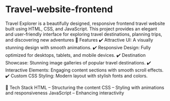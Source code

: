 # Travel-website-frontend
Travel Explorer is a beautifully designed, responsive frontend travel website built using HTML, CSS, and JavaScript. This project provides an elegant and user-friendly interface for exploring travel destinations, planning trips, and discovering new adventures
🚀 Features
✔️ Attractive UI: A visually stunning design with smooth animations.
✔️ Responsive Design: Fully optimized for desktops, tablets, and mobile devices.
✔️ Destination Showcase: Stunning image galleries of popular travel destinations.
✔️ Interactive Elements: Engaging content sections with smooth scroll effects.
✔️ Custom CSS Styling: Modern layout with stylish fonts and colors.

📂 Tech Stack
HTML – Structuring the content
CSS – Styling with animations and responsiveness
JavaScript – Enhancing interactivity
